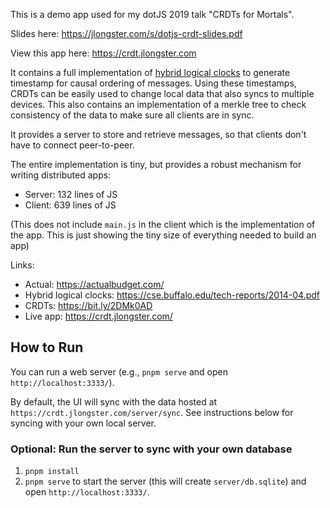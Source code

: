 
This is a demo app used for my dotJS 2019 talk "CRDTs for Mortals".

Slides here: https://jlongster.com/s/dotjs-crdt-slides.pdf

View this app here: https://crdt.jlongster.com

It contains a full implementation of [hybrid logical clocks](https://cse.buffalo.edu/tech-reports/2014-04.pdf) to generate timestamp for causal ordering of messages. Using these timestamps, CRDTs can be easily used to change local data that also syncs to multiple devices. This also contains an implementation of a merkle tree to check consistency of the data to make sure all clients are in sync.

It provides a server to store and retrieve messages, so that clients don't have to connect peer-to-peer.

The entire implementation is tiny, but provides a robust mechanism for writing distributed apps:

* Server: 132 lines of JS
* Client: 639 lines of JS

(This does not include `main.js` in the client which is the implementation of the app. This is just showing the tiny size of everything needed to build an app)


Links:

* Actual: https://actualbudget.com/
* Hybrid logical clocks: https://cse.buffalo.edu/tech-reports/2014-04.pdf
* CRDTs: https://bit.ly/2DMk0AD
* Live app: https://crdt.jlongster.com/


## How to Run

You can run a web server (e.g., `pnpm serve` and open `http://localhost:3333/`).

By default, the UI will sync with the data hosted at `https://crdt.jlongster.com/server/sync`. See instructions below for syncing with your own local server.

### Optional: Run the server to sync with your own database

1. `pnpm install`
2. `pnpm serve` to start the server (this will create `server/db.sqlite`) and open `http://localhost:3333/`.
